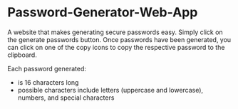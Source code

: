 # Password-Generator-Web-App
A website that makes generating secure passwords easy.
Simply click on the generate passwords button. Once passwords have been generated, you can click on one of the copy icons to copy the respective password to the clipboard.

Each password generated:
- is 16 characters long
- possible characters include letters (uppercase and lowercase), numbers, and special characters
